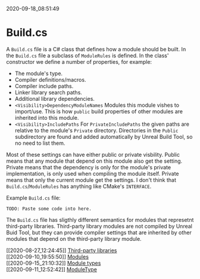 2020-09-18_08:51:49

# Build.cs

A `Build.cs` file is a C# class that defines how a module should be built.
In the `Build.cs` file a subclass of `ModuleRules` is defined.
In the class' constructor we define a number of properties, for example:
- The module's type.
- Compiler definitions/macros.
- Compiler include paths.
- Linker library search paths.
- Additional library dependencies.
- `<Visibility>DependencyModuleNames`
    Modules this module vishes to import/use. This is how `public` build properties of other modules are inherited into this module.
- `<Visibility>IncludePaths`
    For `PrivateIncludePaths` the given paths are relative to the module's `Private` directory. Directories in the `Public` subdirectory are found and added automatically by Unreal Build Tool, so no need to list them.

Most of these settings can have either public or private visbility.
Public means that any module that depend on this module also get the setting.
Private means that the dependency is only for the module's private implementation, is only used when compiling the module itself.
Private means that only the current module get the settings.
I don't think that `Build.cs`/`ModuleRules` has anything like CMake's `INTERFACE`.

Example `Build.cs` file:
```
TODO: Paste some code into here.
```


The `Build.cs` file has sligthly different semantics for modules that represetnt third-party libraries.
Third-party library modules are not compiled by Unreal Buid Tool, but they can provide compiler settings that are inherited by other modules that depend on the third-party library module.

[[2020-08-27_12:24:45]] [Third-party libraries](./Third-party%20libraries.md)  
[[2020-09-10_19:55:50]] [Modules](./Modules.md)  
[[2020-09-15_21:10:32]] [Module types](./Module%20types.md)  
[[2020-09-11_12:52:42]] [ModuleType](./ModuleType.md)  
